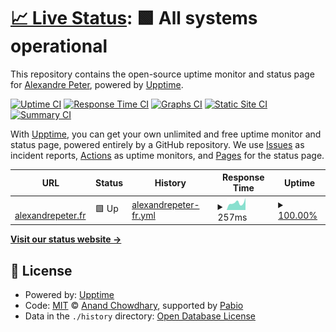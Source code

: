 # [📈 Live Status](https://uptime.alexandrepeter.fr): <!--live status--> **🟩 All systems operational**

This repository contains the open-source uptime monitor and status page for [Alexandre Peter](https://www.alexandrepeter.fr), powered by [Upptime](https://github.com/upptime/upptime).

[![Uptime CI](https://github.com/alex-ptr/uptime/workflows/Uptime%20CI/badge.svg)](https://github.com/alex-ptr/uptime/actions?query=workflow%3A%22Uptime+CI%22)
[![Response Time CI](https://github.com/alex-ptr/uptime/workflows/Response%20Time%20CI/badge.svg)](https://github.com/alex-ptr/uptime/actions?query=workflow%3A%22Response+Time+CI%22)
[![Graphs CI](https://github.com/alex-ptr/uptime/workflows/Graphs%20CI/badge.svg)](https://github.com/alex-ptr/uptime/actions?query=workflow%3A%22Graphs+CI%22)
[![Static Site CI](https://github.com/alex-ptr/uptime/workflows/Static%20Site%20CI/badge.svg)](https://github.com/alex-ptr/uptime/actions?query=workflow%3A%22Static+Site+CI%22)
[![Summary CI](https://github.com/alex-ptr/uptime/workflows/Summary%20CI/badge.svg)](https://github.com/alex-ptr/uptime/actions?query=workflow%3A%22Summary+CI%22)

With [Upptime](https://upptime.js.org), you can get your own unlimited and free uptime monitor and status page, powered entirely by a GitHub repository. We use [Issues](https://github.com/alex-ptr/uptime/issues) as incident reports, [Actions](https://github.com/alex-ptr/uptime/actions) as uptime monitors, and [Pages](https://uptime.alexandrepeter.fr) for the status page.

<!--start: status pages-->
<!-- This summary is generated by Upptime (https://github.com/upptime/upptime) -->
<!-- Do not edit this manually, your changes will be overwritten -->
<!-- prettier-ignore -->
| URL | Status | History | Response Time | Uptime |
| --- | ------ | ------- | ------------- | ------ |
| <img alt="" src="https://icons.duckduckgo.com/ip3/alexandrepeter.fr.ico" height="13"> [alexandrepeter.fr](https://alexandrepeter.fr) | 🟩 Up | [alexandrepeter-fr.yml](https://github.com/alex-ptr/Uptime/commits/HEAD/history/alexandrepeter-fr.yml) | <details><summary><img alt="Response time graph" src="./graphs/alexandrepeter-fr/response-time-week.png" height="20"> 257ms</summary><br><a href="https://uptime.alexandrepeter.fr/history/alexandrepeter-fr"><img alt="Response time 273" src="https://img.shields.io/endpoint?url=https%3A%2F%2Fraw.githubusercontent.com%2Falex-ptr%2FUptime%2FHEAD%2Fapi%2Falexandrepeter-fr%2Fresponse-time.json"></a><br><a href="https://uptime.alexandrepeter.fr/history/alexandrepeter-fr"><img alt="24-hour response time 426" src="https://img.shields.io/endpoint?url=https%3A%2F%2Fraw.githubusercontent.com%2Falex-ptr%2FUptime%2FHEAD%2Fapi%2Falexandrepeter-fr%2Fresponse-time-day.json"></a><br><a href="https://uptime.alexandrepeter.fr/history/alexandrepeter-fr"><img alt="7-day response time 257" src="https://img.shields.io/endpoint?url=https%3A%2F%2Fraw.githubusercontent.com%2Falex-ptr%2FUptime%2FHEAD%2Fapi%2Falexandrepeter-fr%2Fresponse-time-week.json"></a><br><a href="https://uptime.alexandrepeter.fr/history/alexandrepeter-fr"><img alt="30-day response time 277" src="https://img.shields.io/endpoint?url=https%3A%2F%2Fraw.githubusercontent.com%2Falex-ptr%2FUptime%2FHEAD%2Fapi%2Falexandrepeter-fr%2Fresponse-time-month.json"></a><br><a href="https://uptime.alexandrepeter.fr/history/alexandrepeter-fr"><img alt="1-year response time 273" src="https://img.shields.io/endpoint?url=https%3A%2F%2Fraw.githubusercontent.com%2Falex-ptr%2FUptime%2FHEAD%2Fapi%2Falexandrepeter-fr%2Fresponse-time-year.json"></a></details> | <details><summary><a href="https://uptime.alexandrepeter.fr/history/alexandrepeter-fr">100.00%</a></summary><a href="https://uptime.alexandrepeter.fr/history/alexandrepeter-fr"><img alt="All-time uptime 100.00%" src="https://img.shields.io/endpoint?url=https%3A%2F%2Fraw.githubusercontent.com%2Falex-ptr%2FUptime%2FHEAD%2Fapi%2Falexandrepeter-fr%2Fuptime.json"></a><br><a href="https://uptime.alexandrepeter.fr/history/alexandrepeter-fr"><img alt="24-hour uptime 100.00%" src="https://img.shields.io/endpoint?url=https%3A%2F%2Fraw.githubusercontent.com%2Falex-ptr%2FUptime%2FHEAD%2Fapi%2Falexandrepeter-fr%2Fuptime-day.json"></a><br><a href="https://uptime.alexandrepeter.fr/history/alexandrepeter-fr"><img alt="7-day uptime 100.00%" src="https://img.shields.io/endpoint?url=https%3A%2F%2Fraw.githubusercontent.com%2Falex-ptr%2FUptime%2FHEAD%2Fapi%2Falexandrepeter-fr%2Fuptime-week.json"></a><br><a href="https://uptime.alexandrepeter.fr/history/alexandrepeter-fr"><img alt="30-day uptime 100.00%" src="https://img.shields.io/endpoint?url=https%3A%2F%2Fraw.githubusercontent.com%2Falex-ptr%2FUptime%2FHEAD%2Fapi%2Falexandrepeter-fr%2Fuptime-month.json"></a><br><a href="https://uptime.alexandrepeter.fr/history/alexandrepeter-fr"><img alt="1-year uptime 100.00%" src="https://img.shields.io/endpoint?url=https%3A%2F%2Fraw.githubusercontent.com%2Falex-ptr%2FUptime%2FHEAD%2Fapi%2Falexandrepeter-fr%2Fuptime-year.json"></a></details>

<!--end: status pages-->

[**Visit our status website →**](https://uptime.alexandrepeter.fr)

## 📄 License

- Powered by: [Upptime](https://github.com/upptime/upptime)
- Code: [MIT](./LICENSE) © [Anand Chowdhary](https://anandchowdhary.com), supported by [Pabio](https://pabio.com)
- Data in the `./history` directory: [Open Database License](https://opendatacommons.org/licenses/odbl/1-0/)
